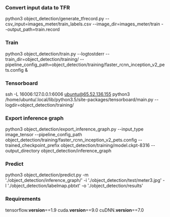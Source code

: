 ### Convert input data to TFR
python3 object_detection/generate_tfrecord.py --csv_input=images_meter/train_labels.csv --image_dir=images_meter/train --output_path=train.record

### Train
python3 object_detection/train.py --logtostderr --train_dir=object_detection/training/ --pipeline_config_path=object_detection/training/faster_rcnn_inception_v2_pets.config &

### Tensorboard
ssh -L 16006:127.0.0.1:6006 ubuntu@65.52.136.155
python3 /home/ubuntu/.local/lib/python3.5/site-packages/tensorboard/main.py --logdir=object_detection/training/

### Export inference graph
python3 object_detection/export_inference_graph.py --input_type image_tensor --pipeline_config_path object_detection/training/faster_rcnn_inception_v2_pets.config --trained_checkpoint_prefix object_detection/training/model.ckpt-8316 --output_directory object_detection/inference_graph

### Predict
python3 object_detection/predict.py -m './object_detection/inference_graph/' -i './object_detection/test/meter3.jpg' -l './object_detection/labelmap.pbtxt' -o './object_detection/results'

### Requirements
tensorflow.__version__==1.9
cuda.__version__==9.0
cuDNN.__version__==7.0
